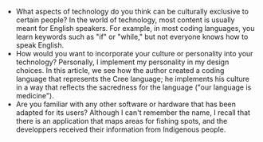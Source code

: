 - What aspects of technology do you think can be culturally exclusive to certain people?
In the world of technology, most content is usually meant for English speakers. For example, in most coding languages, you learn keywords such as "if" or "while," but not everyone knows how to speak English.
- How would you want to incorporate your culture or personality into your technology?
Personally, I implement my personality in my design choices. In this article, we see how the author created a coding language that represents the Cree language; he implements his culture in a way that reflects the sacredness for the language ("our language is medicine").
- Are you familiar with any other software or hardware that has been adapted for its users?
Although I can't remember the name, I recall that there is an application that maps areas for fishing spots, and the developpers received their information from Indigenous people.
